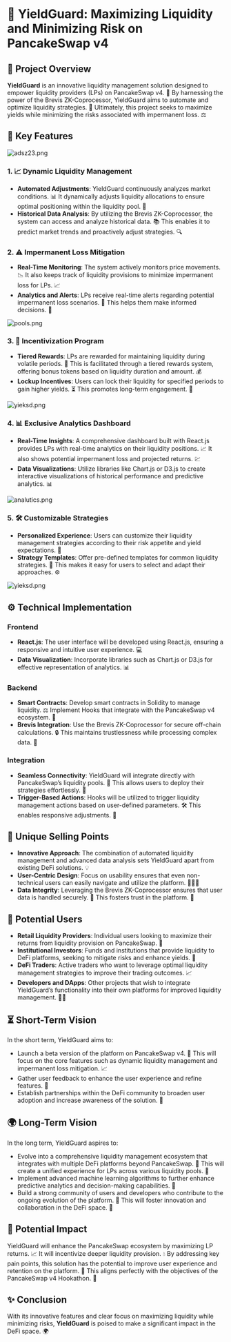 # 🚀 YieldGuard: Maximizing Liquidity and Minimizing Risk on PancakeSwap v4

## 🌟 Project Overview
**YieldGuard** is an innovative liquidity management solution designed to empower liquidity providers (LPs) on PancakeSwap v4. 🌊 By harnessing the power of the Brevis ZK-Coprocessor, YieldGuard aims to automate and optimize liquidity strategies. 🔧 Ultimately, this project seeks to maximize yields while minimizing the risks associated with impermanent loss. ⚖️

## 🔑 Key Features

![adsz23.png](https://cdn.dorahacks.io/static/files/1922b7375a430ce5174ec5e4853a7819.png)

### 1. 📈 Dynamic Liquidity Management
- **Automated Adjustments**: YieldGuard continuously analyzes market conditions. 📊 It dynamically adjusts liquidity allocations to ensure optimal positioning within the liquidity pool. 🌊
- **Historical Data Analysis**: By utilizing the Brevis ZK-Coprocessor, the system can access and analyze historical data. 📚 This enables it to predict market trends and proactively adjust strategies. 🔍



### 2. ⚠️ Impermanent Loss Mitigation
- **Real-Time Monitoring**: The system actively monitors price movements. 📉 It also keeps track of liquidity provisions to minimize impermanent loss for LPs. 📈
- **Analytics and Alerts**: LPs receive real-time alerts regarding potential impermanent loss scenarios. 🔔 This helps them make informed decisions. 🧠

![pools.png](https://cdn.dorahacks.io/static/files/1923662f527daf514923fbc46908ade0.png)

### 3. 🎉 Incentivization Program
- **Tiered Rewards**: LPs are rewarded for maintaining liquidity during volatile periods. 🎁 This is facilitated through a tiered rewards system, offering bonus tokens based on liquidity duration and amount. 💰
- **Lockup Incentives**: Users can lock their liquidity for specified periods to gain higher yields. ⏳ This promotes long-term engagement. 💪

![yieksd.png](https://cdn.dorahacks.io/static/files/19235c893d85f49360566564264a03c5.png)

### 4. 📊 Exclusive Analytics Dashboard
- **Real-Time Insights**: A comprehensive dashboard built with React.js provides LPs with real-time analytics on their liquidity positions. 📈 It also shows potential impermanent loss and projected returns. 💹
- **Data Visualizations**: Utilize libraries like Chart.js or D3.js to create interactive visualizations of historical performance and predictive analytics. 📊

![analutics.png](https://cdn.dorahacks.io/static/files/1923662a22e8f6297df1b4744a7a4115.png)

### 5. 🛠️ Customizable Strategies
- **Personalized Experience**: Users can customize their liquidity management strategies according to their risk appetite and yield expectations. 🎨
- **Strategy Templates**: Offer pre-defined templates for common liquidity strategies. 📑 This makes it easy for users to select and adapt their approaches. ⚙️

![yieksd.png](https://cdn.dorahacks.io/static/files/19235c7c50f9507b0226b9b47f6b9bbe.png)

## ⚙️ Technical Implementation

### Frontend
- **React.js**: The user interface will be developed using React.js, ensuring a responsive and intuitive user experience. 💻
- **Data Visualization**: Incorporate libraries such as Chart.js or D3.js for effective representation of analytics. 📊

### Backend
- **Smart Contracts**: Develop smart contracts in Solidity to manage liquidity. ⚖️ Implement Hooks that integrate with the PancakeSwap v4 ecosystem. 🔗
- **Brevis Integration**: Use the Brevis ZK-Coprocessor for secure off-chain calculations. 🔒 This maintains trustlessness while processing complex data. 🧩

### Integration
- **Seamless Connectivity**: YieldGuard will integrate directly with PancakeSwap’s liquidity pools. 🌊 This allows users to deploy their strategies effortlessly. 🚀
- **Trigger-Based Actions**: Hooks will be utilized to trigger liquidity management actions based on user-defined parameters. 🛠️ This enables responsive adjustments. 🔄

## 🌟 Unique Selling Points
- **Innovative Approach**: The combination of automated liquidity management and advanced data analysis sets YieldGuard apart from existing DeFi solutions. 💡
- **User-Centric Design**: Focus on usability ensures that even non-technical users can easily navigate and utilize the platform. 🧑‍🤝‍🧑
- **Data Integrity**: Leveraging the Brevis ZK-Coprocessor ensures that user data is handled securely. 🔐 This fosters trust in the platform. 🤝

## 🎯 Potential Users
- **Retail Liquidity Providers**: Individual users looking to maximize their returns from liquidity provision on PancakeSwap. 💸
- **Institutional Investors**: Funds and institutions that provide liquidity to DeFi platforms, seeking to mitigate risks and enhance yields. 🏦
- **DeFi Traders**: Active traders who want to leverage optimal liquidity management strategies to improve their trading outcomes. 📈
- **Developers and DApps**: Other projects that wish to integrate YieldGuard’s functionality into their own platforms for improved liquidity management. 👨‍💻

## ⏳ Short-Term Vision
In the short term, YieldGuard aims to:
- Launch a beta version of the platform on PancakeSwap v4. 🚀 This will focus on the core features such as dynamic liquidity management and impermanent loss mitigation. 📈
- Gather user feedback to enhance the user experience and refine features. 📝
- Establish partnerships within the DeFi community to broaden user adoption and increase awareness of the solution. 🤝

## 🌍 Long-Term Vision
In the long term, YieldGuard aspires to:
- Evolve into a comprehensive liquidity management ecosystem that integrates with multiple DeFi platforms beyond PancakeSwap. 🌌 This will create a unified experience for LPs across various liquidity pools. 🌊
- Implement advanced machine learning algorithms to further enhance predictive analytics and decision-making capabilities. 🤖
- Build a strong community of users and developers who contribute to the ongoing evolution of the platform. 🌱 This will foster innovation and collaboration in the DeFi space. 💼

## 🚀 Potential Impact
YieldGuard will enhance the PancakeSwap ecosystem by maximizing LP returns. 📈 It will incentivize deeper liquidity provision. 💧 By addressing key pain points, this solution has the potential to improve user experience and retention on the platform. 🌟 This aligns perfectly with the objectives of the PancakeSwap v4 Hookathon. 🎉

## ✨ Conclusion
With its innovative features and clear focus on maximizing liquidity while minimizing risks, **YieldGuard** is poised to make a significant impact in the DeFi space. 🌍
